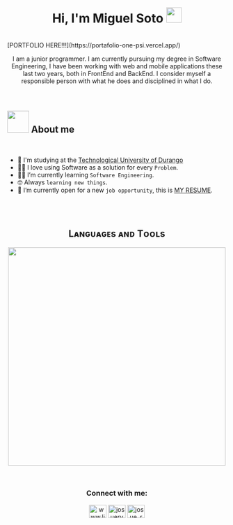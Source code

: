 <h1 align="center">Hi, I'm Miguel Soto <img src="https://media.giphy.com/media/hvRJCLFzcasrR4ia7z/giphy.gif" width="35"></h1>
<br>
[PORTFOLIO HERE!!!](https://portafolio-one-psi.vercel.app/)
<br>
<p align="center"> 
I am a junior programmer. I am currently pursuing my degree in Software Engineering, I have been working with web and mobile applications these last two years, both in FrontEnd and BackEnd. I consider myself a responsible person with what he does and disciplined in what I do. 
 
</p>
<br>
	
## <picture><img src = "https://github.com/7oSkaaa/7oSkaaa/blob/main/Images/about_me.gif?raw=true" width = 50px></picture> About me


<br>

- :school: I'm studying at the [Technological University of Durango](https://utd.edu.mx/)
- :technologist: I love using Software as a solution for every `Problem`.
- :student: I’m currently learning `Software Engineering`.
- :nerd_face: Always `learning new things`.
- :thinking: I’m currently open for a new `job opportunity`, this is [MY RESUME](https://www.canva.com/design/DAGCiOtogkM/H9ZBzAjF22sXjiLE-bdmQQ/view).

<br><br>
<h2 align="center">Lᴀɴɢᴜᴀɢᴇs ᴀɴᴅ Tᴏᴏʟs</h2> 
<p align="center">
<img width="500px"  src="https://skillicons.dev/icons?i=py,js,html,css,react,nodejs,flutter,express,figma,django,mongo,git,vscode,aws,postman,linux&perline=10"  />
</p>
<br>
<!-- CONNECTION -->
<h3 align="center">Connect with me:</h3>
<p align="center">
  <a href="https://www.linkedin.com/in/miguel-soto-diaz-43a291291/" target="blank"><img align="center" src="https://raw.githubusercontent.com/rahuldkjain/github-profile-readme-generator/master/src/images/icons/Social/linked-in-alt.svg" alt="www.linkedin.com/in/josué-andrey-rojas-vega-4b4a05198" height="30" width="40" /></a>
  <a href="https://www.facebook.com/people/Miguel-SD/pfbid0RNkTn76KDUHmcdZ4gy1bpFbS7GdHdTS7EVHdFNMg6cYCj9ksNHH7PC3Kv8igcTgkl/ " target="blank"><img align="center" src="https://raw.githubusercontent.com/rahuldkjain/github-profile-readme-generator/master/src/images/icons/Social/facebook.svg" alt="josuerv729" height="30" width="40" /></a>
  <a href="https://instagram.com/mikesxre" target="blank"><img align="center" src="https://raw.githubusercontent.com/rahuldkjain/github-profile-readme-generator/master/src/images/icons/Social/instagram.svg" alt="josue_rojasv" height="30" width="40" /></a>
</p>

